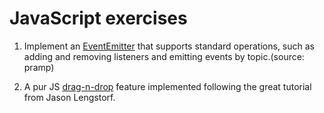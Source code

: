 # JavaScript exercises

1. Implement an [EventEmitter](https://github.com/oanaOM/js-playground/blob/master/playground/eventEmitter.js) that supports standard operations, such as adding and removing listeners and emitting events by topic.(source: pramp)

2. A pur JS [drag-n-drop](https://www.youtube.com/watch?v=QVgEzUXeT-I) feature implemented following the great tutorial from Jason Lengstorf. 
